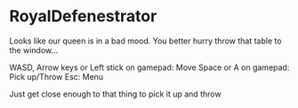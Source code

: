 RoyalDefenestrator
==================

Looks like our queen is in a bad mood. You better hurry throw that table to the window...

WASD, Arrow keys or Left stick on gamepad: Move
Space or A on gamepad: Pick up/Throw
Esc: Menu

Just get close enough to that thing to pick it up and throw
